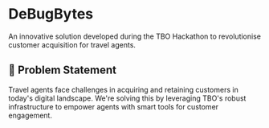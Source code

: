 # DeBugBytes
An innovative solution developed during the TBO Hackathon to revolutionise customer acquisition for travel agents.
<br>
## 🎯 Problem Statement
Travel agents face challenges in acquiring and retaining customers in today's digital landscape. We're solving this by leveraging TBO's robust infrastructure to empower agents with smart tools for customer engagement.

